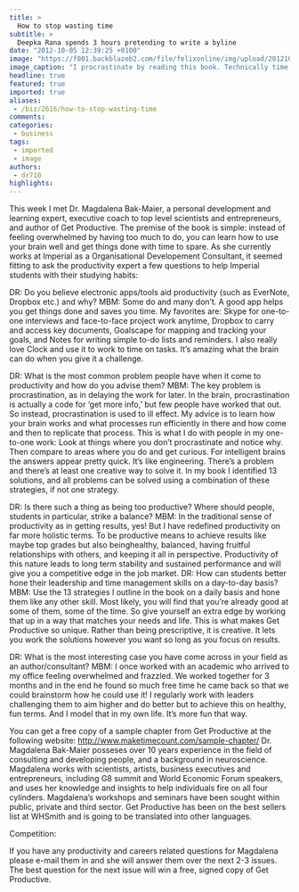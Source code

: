 ```yaml
---
title: >
  How to stop wasting time
subtitle: >
  Deepka Rana spends 3 hours pretending to write a byline
date: "2012-10-05 12:39:25 +0100"
image: "https://f001.backblazeb2.com/file/felixonline/img/upload/201210051339-felix-gp3dwileycapstone-(2)-copy.jpg"
image_caption: "I procrastinate by reading this book. Technically time well spent?"
headline: true
featured: true
imported: true
aliases:
 - /biz/2616/how-to-stop-wasting-time
comments:
categories:
 - business
tags:
 - imported
 - image
authors:
 - dr710
highlights:
---
```


This week I met Dr. Magdalena Bak-Maier, a personal development and learning expert, executive coach to top level scientists and entrepreneurs, and author of Get Productive. The premise of the book is simple: instead of feeling overwhelmed by having too much to do, you can learn how to use your brain well and get things done with time to spare. As she currently works at Imperial as a Organisational Developement Consultant, it seemed fitting to ask the productivity expert a few questions to help Imperial students with their studying habits:

DR: Do you believe electronic apps/tools aid productivity (such as EverNote, Dropbox etc.) and why?
 MBM: Some do and many don’t. A good app helps you get things done and saves you time. My favorites are: Skype for one-to-one interviews and face-to-face project work anytime, Dropbox to carry and access key documents, Goalscape for mapping and tracking your goals, and Notes for writing simple to-do lists and reminders. I also really love Clock and use it to work to time on tasks. It’s amazing what the brain can do when you give it a challenge.

DR: What is the most common problem people have when it come to productivity and how do you advise them?
 MBM: The key problem is procrastination, as in delaying the work for later. In the brain, procrastination is actually a code for ‘get more info,’ but few people have worked that out. So instead, procrastination is used to ill effect. My advice is to learn how your brain works and what processes run efficiently in there and how come and then to replicate that process. This is what I do with people in my one-to-one work: Look at things where you don’t procrastinate and notice why. Then compare to areas where you do and get curious. For intelligent brains the answers appear pretty quick. It’s like engineering. There’s a problem and there’s at least one creative way to solve it. In my book I identified 13 solutions, and all problems can be solved using a combination of these strategies, if not one strategy.

DR: Is there such a thing as being too productive? Where should people, students in particular, strike a balance?
 MBM: In the traditional sense of productivity as in getting results, yes! But I have redefined productivity on far more holistic terms. To be productive means to achieve results like maybe top grades but also beinghealthy, balanced, having fruitful relationships with others, and keeping it all in perspective. Productivity of this nature leads to long term stability and sustained performance and will give you a competitive edge in the job market.
 DR: How can students better hone their leadership and time management skills on a day-to-day basis?
 MBM: Use the 13 strategies I outline in the book on a daily basis and hone them like any other skill. Most likely, you will find that you’re already good at some of them, some of the time. So give yourself an extra edge by working that up in a way that matches your needs and life. This is what makes Get Productive so unique. Rather than being prescriptive, it is creative. It lets you work the solutions however you want so long as you focus on results.

DR: What is the most interesting case you have come across in your field as an author/consultant?
 MBM: I once worked with an academic who arrived to my office feeling overwhelmed and frazzled. We worked together for 3 months and in the end he found so much free time he came back so that we could brainstorm how he could use it! I regularly work with leaders challenging them to aim higher and do better but to achieve this on healthy, fun terms. And I model that in my own life. It’s more fun that way.

You can get a free copy of a sample chapter from Get Productive at the following website:
 http://www.maketimecount.com/sample-chapter/
 Dr. Magdalena Bak-Maier posseses over 10 years experience in the field of consulting and developing people, and a background in neuroscience. Magdalena works with scientists, artists, business executives and entrepreneurs, including G8 summit and World Economic Forum speakers, and uses her knowledge and insights to help individuals fire on all four cylinders. Magdalena’s workshops and seminars have been sought within public, private and third sector. Get Productive has been on the best sellers list at WHSmith and is going to be translated into other languages.

Competition:

If you have any productivity and careers related questions for Magdalena please e-mail them in and she will answer them over the next 2-3 issues. The best question for the next issue will win a free, signed copy of Get Productive.
